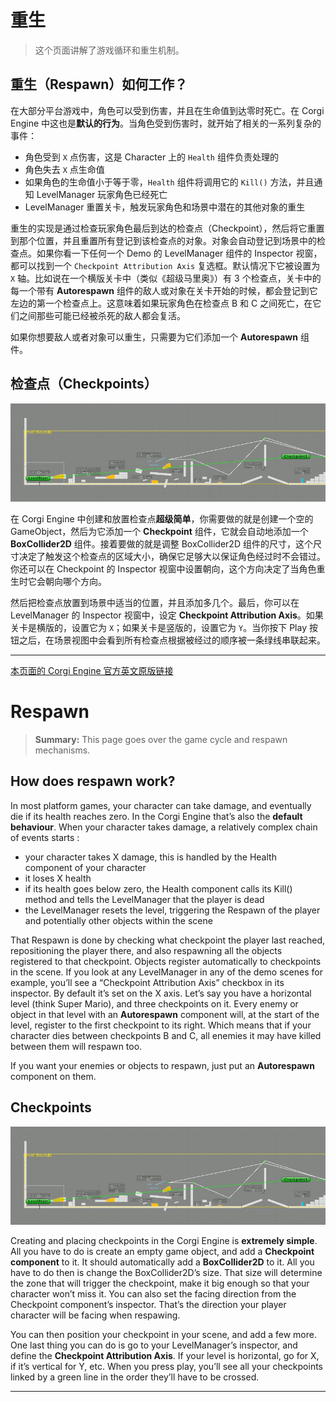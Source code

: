 # 重生

> 这个页面讲解了游戏循环和重生机制。

## 重生（Respawn）如何工作？

在大部分平台游戏中，角色可以受到伤害，并且在生命值到达零时死亡。在 Corgi Engine 中这也是**默认的行为**。当角色受到伤害时，就开始了相关的一系列复杂的事件：

* 角色受到 `X` 点伤害，这是 Character 上的 `Health` 组件负责处理的
* 角色失去 `X` 点生命值
* 如果角色的生命值小于等于零，`Health` 组件将调用它的 `Kill()` 方法，并且通知 LevelManager 玩家角色已经死亡
* LevelManager 重置关卡，触发玩家角色和场景中潜在的其他对象的重生

重生的实现是通过检查玩家角色最后到达的检查点（Checkpoint），然后将它重置到那个位置，并且重置所有登记到该检查点的对象。对象会自动登记到场景中的检查点。如果你看一下任何一个 Demo 的 LevelManager 组件的 Inspector 视窗，都可以找到一个 `Checkpoint Attribution Axis` 复选框。默认情况下它被设置为 `X` 轴。比如说在一个横版关卡中（类似《超级马里奥》）有 3 个检查点，关卡中的每一个带有 **Autorespawn** 组件的敌人或对象在关卡开始的时候，都会登记到它左边的第一个检查点上。这意味着如果玩家角色在检查点 B 和 C 之间死亡，在它们之间那些可能已经被杀死的敌人都会复活。

如果你想要敌人或者对象可以重生，只需要为它们添加一个 **Autorespawn** 组件。

## 检查点（Checkpoints）

![当游戏运行时，在场景视图中，各个检查点会被一条绿线连接起来](media/15014710179423.jpg)

在 Corgi Engine 中创建和放置检查点**超级简单**，你需要做的就是创建一个空的 GameObject，然后为它添加一个 **Checkpoint** 组件，它就会自动地添加一个 **BoxCollider2D** 组件。接着要做的就是调整 BoxCollider2D 组件的尺寸，这个尺寸决定了触发这个检查点的区域大小，确保它足够大以保证角色经过时不会错过。你还可以在 Checkpoint 的 Inspector 视窗中设置朝向，这个方向决定了当角色重生时它会朝向哪个方向。

然后把检查点放置到场景中适当的位置，并且添加多几个。最后，你可以在 LevelManager 的 Inspector 视窗中，设定 **Checkpoint Attribution Axis**。如果关卡是横版的，设置它为 `X`；如果关卡是竖版的，设置它为 `Y`。当你按下 Play 按钮之后，在场景视图中会看到所有检查点根据被经过的顺序被一条绿线串联起来。

-------

[本页面的 Corgi Engine 官方英文原版链接](http://corgi-engine-docs.moremountains.com/respawn.html)

# Respawn

> **Summary:** This page goes over the game cycle and respawn mechanisms.

## How does respawn work?

In most platform games, your character can take damage, and eventually die if its health reaches zero. In the Corgi Engine that’s also the **default behaviour**. When your character takes damage, a relatively complex chain of events starts :

* your character takes X damage, this is handled by the Health component of your character
* it loses X health
* if its health goes below zero, the Health component calls its Kill() method and tells the LevelManager that the player is dead
* the LevelManager resets the level, triggering the Respawn of the player and potentially other objects within the scene

That Respawn is done by checking what checkpoint the player last reached, repositioning the player there, and also respawning all the objects registered to that checkpoint. Objects register automatically to checkpoints in the scene. If you look at any LevelManager in any of the demo scenes for example, you’ll see a “Checkpoint Attribution Axis” checkbox in its inspector. By default it’s set on the X axis. Let’s say you have a horizontal level (think Super Mario), and three checkpoints on it. Every enemy or object in that level with an **Autorespawn** component will, at the start of the level, register to the first checkpoint to its right. Which means that if your character dies between checkpoints B and C, all enemies it may have killed between them will respawn too.

If you want your enemies or objects to respawn, just put an **Autorespawn** component on them.

## Checkpoints

![Checkpoints being linked by a green line in scene view while game is running.](media/15014710179423.jpg)

Creating and placing checkpoints in the Corgi Engine is **extremely simple**. All you have to do is create an empty game object, and add a **Checkpoint component** to it. It should automatically add a **BoxCollider2D** to it. All you have to do then is change the BoxCollider2D’s size. That size will determine the zone that will trigger the checkpoint, make it big enough so that your character won’t miss it. You can also set the facing direction from the Checkpoint component’s inspector. That’s the direction your player character will be facing when respawing.

You can then position your checkpoint in your scene, and add a few more. One last thing you can do is go to your LevelManager’s inspector, and define the **Checkpoint Attribution Axis**. If your level is horizontal, go for X, if it’s vertical for Y, etc. When you press play, you’ll see all your checkpoints linked by a green line in the order they’ll have to be crossed.

-------


